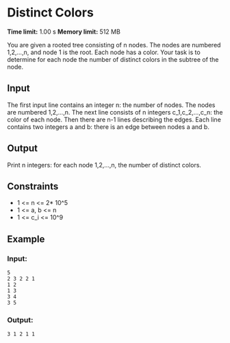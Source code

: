 # Distinct Colors
**Time limit:** 1.00 s **Memory limit:** 512 MB  

You are given a rooted tree consisting of n nodes. The nodes are numbered 1,2,...,n, and node 1 is the root. Each node has a color.
Your task is to determine for each node the number of distinct colors in the subtree of the node.
## Input
The first input line contains an integer n: the number of nodes. The nodes are numbered 1,2,...,n.
The next line consists of n integers c_1,c_2,...,c_n: the color of each node.
Then there are n-1 lines describing the edges. Each line contains two integers a and b: there is an edge between nodes a and b.
## Output
Print n integers: for each node 1,2,...,n, the number of distinct colors. 

## Constraints  

- 1 <= n <= 2* 10^5
- 1 <= a, b <= n
- 1 <= c_i <= 10^9
  

## Example
### Input:
```
5
2 3 2 2 1
1 2
1 3
3 4
3 5
```
### Output:
```
3 1 2 1 1
```